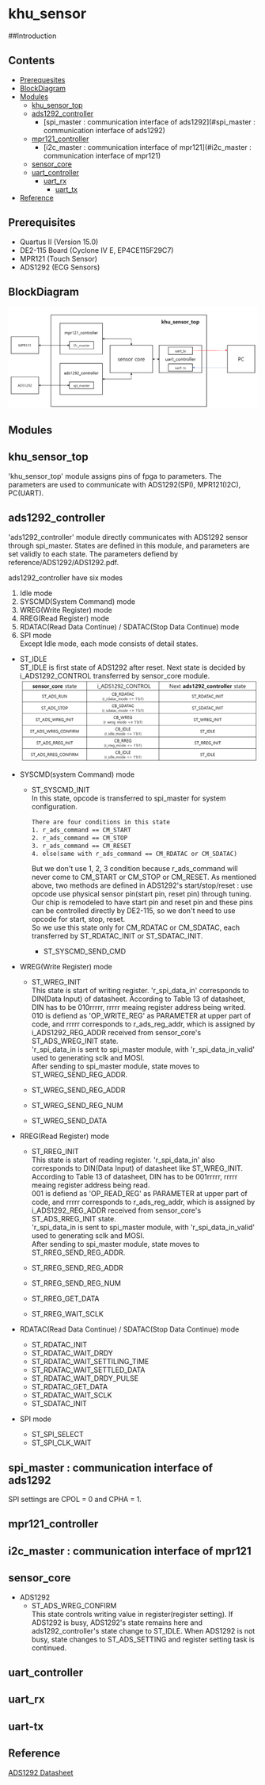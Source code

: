 # khu_sensor

##Introduction

## Contents

* [Prerequesites](#prerequisites)
* [BlockDiagram](#BlockDiagram)
* [Modules](#Modules)
	- [khu_sensor_top](#khu_sensor_top)
	- [ads1292_controller](#ads1292_controller)
	  + [spi_master : communication interface of ads1292](#spi_master : communication interface of ads1292)  
	- [mpr121_controller](#mpr121_controller)
	  + [i2c_master : communication interface of mpr121](#i2c_master : communication interface of mpr121)
	- [sensor_core](#sensor_core)
	- [uart_controller](#uart_controller)
	  + [uart_rx](#uart_rx)
		+ [uart_tx](#uart_tx)
* [Reference](#Reference)




## Prerequisites

- Quartus II (Version 15.0)
- DE2-115 Board (Cyclone IV E, EP4CE115F29C7)
- MPR121 (Touch Sensor)
- ADS1292 (ECG Sensors)


## BlockDiagram
![Block Diagram](khu_sensor_blockdiagram.png)


## Modules

## khu_sensor_top
'khu_sensor_top' module assigns pins of fpga to parameters. The parameters are used to communicate with ADS1292(SPI), MPR121(I2C), PC(UART).

## ads1292_controller
'ads1292_controller' module directly communicates with ADS1292 sensor through spi_master. States are defined in this module, and parameters are set validly to each state. The parameters defiend by reference/ADS1292/ADS1292.pdf.        

ads1292_controller have six modes     
1. Idle mode
2. SYSCMD(System Command) mode
3. WREG(Write Register) mode
4. RREG(Read Register) mode
5. RDATAC(Read Data Continue) / SDATAC(Stop Data Continue) mode
6. SPI mode                
Except Idle mode, each mode consists of detail states.

* ST_IDLE     
ST_IDLE is first state of ADS1292 after reset. Next state is decided by i_ADS1292_CONTROL transferred by sensor_core module.     
![ST_IDLE_Table](ST_IDLE_Table.png)       

* SYSCMD(system Command) mode
  - ST_SYSCMD_INIT       
    In this state, opcode is transferred to spi_master for system configuration.            

		There are four conditions in this state          
		1. r_ads_command == CM_START
		2. r_ads_command == CM_STOP
		3. r_ads_command == CM_RESET
		4. else(same with r_ads_command == CM_RDATAC or CM_SDATAC)            

  	But we don't use 1, 2, 3 condition because r_ads_command will never come to CM_START or CM_STOP or CM_RESET.
		As mentioned above, two methods are defined in ADS1292's start/stop/reset : use opcode <or> use physical sensor pin(start pin, reset pin) through tuning.
		Our chip is remodeled to have start pin and reset pin and these pins can be controlled directly by DE2-115, so we don't need to use opcode for start, stop, reset.       
		So we use this state only for CM_RDATAC or CM_SDATAC, each transferred by ST_RDATAC_INIT or ST_SDATAC_INIT.

	- ST_SYSCMD_SEND_CMD   

* WREG(Write Register) mode
  - ST_WREG_INIT       
		This state is start of writing register. 'r_spi_data_in' corresponds to DIN(Data Input) of datasheet. According to Table 13 of datasheet, DIN has to be 010rrrrr, rrrrr meaing register address being writed.                
		010 is defiend as 'OP_WRITE_REG' as PARAMETER at upper part of code, and rrrrr corresponds to r_ads_reg_addr, which is assigned by i_ADS1292_REG_ADDR received from sensor_core's ST_ADS_WREG_INIT state.            
		'r_spi_data_in is sent to spi_master module, with 'r_spi_data_in_valid' used to generating sclk and MOSI.                   
		After sending to spi_master module, state moves to ST_WREG_SEND_REG_ADDR.

  - ST_WREG_SEND_REG_ADDR     
  - ST_WREG_SEND_REG_NUM     
  - ST_WREG_SEND_DATA     

* RREG(Read Register) mode
  - ST_RREG_INIT     
	This state is start of reading register. 'r_spi_data_in' also corresponds to DIN(Data Input) of datasheet like ST_WREG_INIT. According to Table 13 of datasheet, DIN has to be 001rrrrr, rrrrr meaing register address being read.                
	001 is defiend as 'OP_READ_REG' as PARAMETER at upper part of code, and rrrrr corresponds to r_ads_reg_addr, which is assigned by i_ADS1292_REG_ADDR received from sensor_core's ST_ADS_RREG_INIT state.               
	'r_spi_data_in is sent to spi_master module, with 'r_spi_data_in_valid' used to generating sclk and MOSI.                   
	After sending to spi_master module, state moves to ST_RREG_SEND_REG_ADDR.      

  - ST_RREG_SEND_REG_ADDR     
  - ST_RREG_SEND_REG_NUM     
  - ST_RREG_GET_DATA     
  - ST_RREG_WAIT_SCLK

* RDATAC(Read Data Continue) / SDATAC(Stop Data Continue) mode    
  - ST_RDATAC_INIT     
  - ST_RDATAC_WAIT_DRDY     
  - ST_RDATAC_WAIT_SETTILING_TIME     
  - ST_RDATAC_WAIT_SETTLED_DATA     
  - ST_RDATAC_WAIT_DRDY_PULSE     
  - ST_RDATAC_GET_DATA     
  - ST_RDATAC_WAIT_SCLK     
  - ST_SDATAC_INIT  

* SPI mode   
  - ST_SPI_SELECT     
  - ST_SPI_CLK_WAIT     


## spi_master : communication interface of ads1292
SPI settings are CPOL = 0 and CPHA = 1.

## mpr121_controller
## i2c_master : communication interface of mpr121

## sensor_core
* ADS1292
  - ST_ADS_WREG_CONFIRM                
	This state controls writing value in register(register setting).
	If ADS1292 is busy, ADS1292's state remains here and ads1292_controller's state change to ST_IDLE.
	When ADS1292 is not busy, state changes to ST_ADS_SETTING and register setting task is continued.

## uart_controller
## uart_rx
## uart-tx



## Reference
[ADS1292 Datasheet](./reference/ADS1292/ADS1292.pdf)

